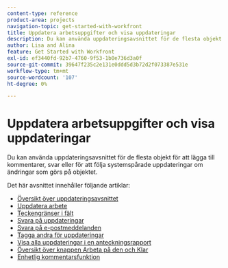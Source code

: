 ```yaml
---
content-type: reference
product-area: projects
navigation-topic: get-started-with-workfront
title: Uppdatera arbetsuppgifter och visa uppdateringar
description: Du kan använda uppdateringsavsnittet för de flesta objekt för att lägga till kommentarer, svar eller för att följa systemspårade uppdateringar om ändringar som görs på objektet.
author: Lisa and Alina
feature: Get Started with Workfront
exl-id: ef3440fd-92b7-4760-9f53-1b0e736d3a0f
source-git-commit: 39647f235c2e131e0ddd5d3b72d2f073387e531e
workflow-type: tm+mt
source-wordcount: '107'
ht-degree: 0%

---
```


# Uppdatera arbetsuppgifter och visa uppdateringar

Du kan använda uppdateringsavsnittet för de flesta objekt för att lägga till kommentarer, svar eller för att följa systemspårade uppdateringar om ändringar som görs på objektet.

Det här avsnittet innehåller följande artiklar:

* [Översikt över uppdateringsavsnittet](../../workfront-basics/updating-work-items-and-viewing-updates/updates-tab-overview.md)
* [Uppdatera arbete](../../workfront-basics/updating-work-items-and-viewing-updates/update-work.md)
* [Teckengränser i fält](../../workfront-basics/updating-work-items-and-viewing-updates/character-limits-in-fields.md)
* [Svara på uppdateringar](../../workfront-basics/updating-work-items-and-viewing-updates/reply-to-updates.md)
* [Svara på e-postmeddelanden](../../workfront-basics/updating-work-items-and-viewing-updates/reply-to-email-notifications.md)
* [Tagga andra för uppdateringar](../../workfront-basics/updating-work-items-and-viewing-updates/tag-others-on-updates.md)
* [Visa alla uppdateringar i en anteckningsrapport](../../workfront-basics/updating-work-items-and-viewing-updates/view-all-updates-in-a-report.md)
* [Översikt över knappen Arbeta på den och Klar](../../workfront-basics/updating-work-items-and-viewing-updates/work-on-it-and-done-buttons-accept-complete-work.md)
* [Enhetlig kommentarsfunktion](../../workfront-basics/updating-work-items-and-viewing-updates/unified-commenting-experience.md)
